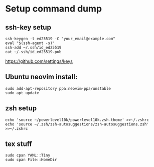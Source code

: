 # Setup command dump
## ssh-key setup
```
ssh-keygen -t ed25519 -C "your_email@example.com"
eval "$(ssh-agent -s)"
ssh-add ~/.ssh/id_ed25519
cat ~/.ssh/id_ed25519.pub
```
https://github.com/settings/keys
## Ubuntu neovim install:
```
sudo add-apt-repository ppa:neovim-ppa/unstable
sudo apt update
```
## zsh setup
```
echo 'source ~/powerlevel10k/powerlevel10k.zsh-theme' >>~/.zshrc
echo 'source ~/.zsh/zsh-autosuggestions/zsh-autosuggestions.zsh' >>~/.zshrc
```
## tex stuff
```
sudo cpan YAML::Tiny
sudo cpan File::HomeDir
```

